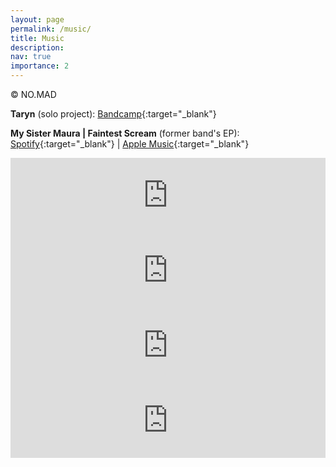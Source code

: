 ```yaml
---
layout: page
permalink: /music/
title: Music
description: 
nav: true
importance: 2
---
```


<div class="row">
    <div class="col-sm mt-3 mt-md-0">
        <img class="img-fluid rounded z-depth-1" src="{{ '/assets/img/music.jpeg' | relative_url }}" alt="" title="Live with My Sister Maura"/>
    </div>
</div>
<div class="caption">
     © NO.MAD 
</div>

**Taryn** (solo project): [Bandcamp](https://tarynn.bandcamp.com/){:target="\_blank"}

**My Sister Maura \| Faintest Scream** (former band's EP): [Spotify](https://open.spotify.com/artist/4K2firSYwyGESfAhSdmYYB?si=4gp-N3VCQxKHu_WkEaOt4A){:target="\_blank"} \| [Apple Music](https://music.apple.com/us/artist/my-sister-maura/1672703874){:target="\_blank"}

<iframe style="border: 0; width: 100%; height: 120px;" src="https://bandcamp.com/EmbeddedPlayer/album=2610265338/size=large/bgcol=ffffff/linkcol=0687f5/tracklist=false/artwork=small/transparent=true/" seamless><a href="https://mysistermaura.bandcamp.com/album/faintest-screams">Faintest Screams by My Sister Maura</a></iframe>

<iframe style="border: 0; width: 100%; height: 120px;" src="https://bandcamp.com/EmbeddedPlayer/album=2959587620/size=large/bgcol=ffffff/linkcol=0687f5/tracklist=false/artwork=small/transparent=true/" seamless><a href="https://tarynn.bandcamp.com/album/womb-ether">Womb, Ether by Taryn</a></iframe>

<iframe style="border: 0; width: 100%; height: 120px;" src="https://bandcamp.com/EmbeddedPlayer/track=1272861653/size=large/bgcol=ffffff/linkcol=0687f5/tracklist=false/artwork=small/transparent=true/" seamless><a href="https://tarynn.bandcamp.com/track/blithewood">Blithewood by Taryn</a></iframe>

<iframe style="border: 0; width: 100%; height: 120px;" src="https://bandcamp.com/EmbeddedPlayer/track=3733769758/size=large/bgcol=ffffff/linkcol=0687f5/tracklist=false/artwork=small/transparent=true/" seamless><a href="https://tarynn.bandcamp.com/track/first-light">First Light by Taryn</a></iframe>

